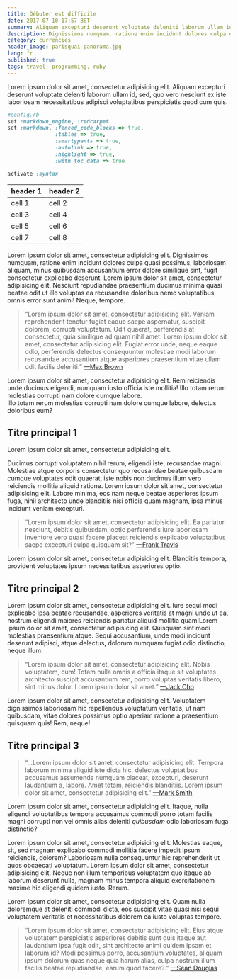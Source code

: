 ```yaml
---
title: Débuter est difficile
date: 2017-07-10 17:57 BST
summary: Aliquam excepturi deserunt voluptate deleniti laborum ullam id, sed, quo vero nesciunt ex iste.
description: Dignissimos numquam, ratione enim incidunt dolores culpa quasi possimus, laboriosam aliquam.
category: currencies
header_image: parisquai-panorama.jpg
lang: fr
published: true
tags: travel, programming, ruby
---
```


Lorem ipsum dolor sit amet, consectetur adipisicing elit. Aliquam excepturi deserunt voluptate deleniti laborum ullam id, sed, quo vero nesciunt ex iste laboriosam necessitatibus adipisci voluptatibus perspiciatis quod cum quis. 

```ruby
#config.rb
set :markdown_engine, :redcarpet
set :markdown, :fenced_code_blocks => true,
               :tables => true,
               :smartypants => true,
               :autolink => true,
               :highlight => true,
               :with_toc_data => true

activate :syntax
```

| header 1 | header 2 |
| -------- | -------- |
| cell 1   | cell 2   |
| cell 3   | cell 4   |
| cell 5   | cell 6   |
| cell 7   | cell 8   |


Lorem ipsum dolor sit amet, consectetur adipisicing elit. Dignissimos numquam, ratione enim incidunt dolores culpa quasi possimus, laboriosam aliquam, minus quibusdam accusantium error dolore similique sint, fugit consectetur explicabo deserunt. Lorem ipsum dolor sit amet, consectetur adipisicing elit. Nesciunt repudiandae praesentium ducimus minima quasi beatae odit ut illo voluptas ea recusandae doloribus nemo voluptatibus, omnis error sunt animi! Neque, tempore.

> “Lorem ipsum dolor sit amet, consectetur adipisicing elit. Veniam reprehenderit tenetur fugiat eaque saepe aspernatur, suscipit dolorem, corrupti voluptatum. Odit quaerat, perferendis at consectetur, quia similique ad quam nihil amet. Lorem ipsum dolor sit amet, consectetur adipisicing elit. Fugiat error unde, neque eaque odio, perferendis delectus consequuntur molestiae modi laborum recusandae accusantium atque asperiores praesentium vitae ullam odit facilis deleniti.” [—Max Brown](http://nicolasdotto.com/blog/starting-is-hard)
 
Lorem ipsum dolor sit amet, consectetur adipisicing elit. Rem reiciendis unde ducimus eligendi, numquam iusto officia iste mollitia! Illo totam rerum molestias corrupti nam dolore cumque labore.<br>
Illo totam rerum molestias corrupti nam dolore cumque labore, delectus doloribus eum?

## Titre principal 1

Lorem ipsum dolor sit amet, consectetur adipisicing elit.  

Ducimus corrupti voluptatem nihil rerum, eligendi iste, recusandae magni.
Molestiae atque corporis consectetur quo recusandae beatae quibusdam cumque voluptates odit quaerat, iste nobis non ducimus illum vero reiciendis mollitia aliquid ratione. Lorem ipsum dolor sit amet, consectetur adipisicing elit. Labore minima, eos nam neque beatae asperiores ipsum fuga, nihil architecto unde blanditiis nisi officia quam magnam, ipsa minus incidunt veniam excepturi.

> “Lorem ipsum dolor sit amet, consectetur adipisicing elit. Ea pariatur nesciunt, debitis quibusdam, optio perferendis iure laboriosam inventore vero quasi facere placeat reiciendis explicabo voluptatibus saepe excepturi culpa quisquam sit?” [—Frank Travis](https://nicolasdotto.com/blog/start)

Lorem ipsum dolor sit amet, consectetur adipisicing elit. Blanditiis tempora, provident voluptates ipsum necessitatibus asperiores optio. 

## Titre principal 2

Lorem ipsum dolor sit amet, consectetur adipisicing elit. Iure sequi modi explicabo ipsa beatae recusandae, asperiores veritatis at magni unde ut ea, nostrum eligendi maiores reiciendis pariatur aliquid mollitia quam!Lorem ipsum dolor sit amet, consectetur adipisicing elit. Quisquam sint modi molestias praesentium atque. Sequi accusantium, unde modi incidunt deserunt adipisci, atque delectus, dolorum numquam fugiat odio distinctio, neque illum. 

> “Lorem ipsum dolor sit amet, consectetur adipisicing elit. Nobis voluptatem, cum! Totam nulla omnis a officia itaque sit voluptates architecto suscipit accusantium rem, porro voluptas veritatis libero, sint minus dolor. Lorem ipsum dolor sit amet.” [—Jack Cho](https://nicolasdotto.com/start-is-hard/)
 
Lorem ipsum dolor sit amet, consectetur adipisicing elit. Voluptatem dignissimos laboriosam hic repellendus voluptatum veritatis, ut nam quibusdam, vitae dolores possimus optio aperiam ratione a praesentium quisquam quis! Rem, neque! 

## Titre principal 3

> “…Lorem ipsum dolor sit amet, consectetur adipisicing elit. Tempora laborum minima aliquid iste dicta hic, delectus voluptatibus accusamus assumenda numquam placeat, excepturi, deserunt laudantium a, labore. Amet totam, reiciendis blanditiis. Lorem ipsum dolor sit amet, consectetur adipisicing elit.” [—Mark Smith](https://nicolasdotto.com/starting-is-hard/)

Lorem ipsum dolor sit amet, consectetur adipisicing elit. Itaque, nulla eligendi voluptatibus tempora accusamus commodi porro totam facilis magni corrupti non vel omnis alias deleniti *quibusdam* odio laboriosam fuga distinctio?

Lorem ipsum dolor sit amet, consectetur adipisicing elit. Molestias eaque, sit, sed magnam explicabo commodi mollitia facere impedit ipsum reiciendis, dolorem? Laboriosam nulla consequuntur hic reprehenderit ut quos obcaecati voluptatum. Lorem ipsum dolor sit amet, consectetur adipisicing elit. Neque non illum temporibus voluptatem quo itaque ab laborum deserunt nulla, magnam minus tempora aliquid exercitationem maxime hic eligendi quidem iusto. Rerum.

Lorem ipsum dolor sit amet, consectetur adipisicing elit. Quam nulla doloremque at deleniti commodi dicta, eos suscipit vitae quasi nisi sequi voluptatem veritatis et necessitatibus dolorem ea iusto voluptas tempore.

> “Lorem ipsum dolor sit amet, consectetur adipisicing elit. Eius atque voluptatem perspiciatis asperiores debitis sunt quis itaque aut laudantium ipsa fugit odit, sint architecto animi quidem ipsam et laborum id? Modi possimus porro, accusantium voluptates, aliquam ipsum dolorum quas neque quia harum alias, culpa nostrum illum facilis beatae repudiandae, earum quod facere?.” [—Sean Douglas](https://nicolasdotto.com/starting-is-hard/)
